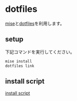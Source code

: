 # dotfiles

[mise](https://github.com/jdx/mise)と[dotfiles](https://github.com/rhysd/dotfiles)を利用します。

## setup

下記コマンドを実行してください。

```bash
mise install
dotfiles link
```

## install script

[install script](./install.sh)
